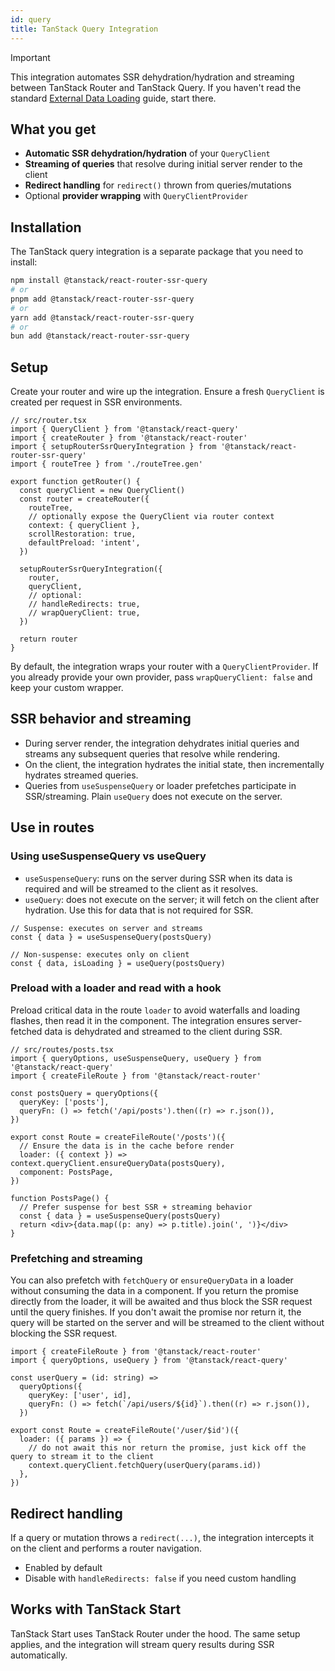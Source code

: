 ```yaml
---
id: query
title: TanStack Query Integration
---
```


> [!IMPORTANT]
> This integration automates SSR dehydration/hydration and streaming between TanStack Router and TanStack Query. If you haven't read the standard [External Data Loading](../../framework/react/guide/external-data-loading.md) guide, start there.

## What you get

- **Automatic SSR dehydration/hydration** of your `QueryClient`
- **Streaming of queries** that resolve during initial server render to the client
- **Redirect handling** for `redirect()` thrown from queries/mutations
- Optional **provider wrapping** with `QueryClientProvider`

## Installation

The TanStack query integration is a separate package that you need to install:

```sh
npm install @tanstack/react-router-ssr-query
# or
pnpm add @tanstack/react-router-ssr-query
# or
yarn add @tanstack/react-router-ssr-query
# or
bun add @tanstack/react-router-ssr-query
```

## Setup

Create your router and wire up the integration. Ensure a fresh `QueryClient` is created per request in SSR environments.

```tsx
// src/router.tsx
import { QueryClient } from '@tanstack/react-query'
import { createRouter } from '@tanstack/react-router'
import { setupRouterSsrQueryIntegration } from '@tanstack/react-router-ssr-query'
import { routeTree } from './routeTree.gen'

export function getRouter() {
  const queryClient = new QueryClient()
  const router = createRouter({
    routeTree,
    // optionally expose the QueryClient via router context
    context: { queryClient },
    scrollRestoration: true,
    defaultPreload: 'intent',
  })

  setupRouterSsrQueryIntegration({
    router,
    queryClient,
    // optional:
    // handleRedirects: true,
    // wrapQueryClient: true,
  })

  return router
}
```

By default, the integration wraps your router with a `QueryClientProvider`. If you already provide your own provider, pass `wrapQueryClient: false` and keep your custom wrapper.

## SSR behavior and streaming

- During server render, the integration dehydrates initial queries and streams any subsequent queries that resolve while rendering.
- On the client, the integration hydrates the initial state, then incrementally hydrates streamed queries.
- Queries from `useSuspenseQuery` or loader prefetches participate in SSR/streaming. Plain `useQuery` does not execute on the server.

## Use in routes

### Using useSuspenseQuery vs useQuery

- `useSuspenseQuery`: runs on the server during SSR when its data is required and will be streamed to the client as it resolves.
- `useQuery`: does not execute on the server; it will fetch on the client after hydration. Use this for data that is not required for SSR.

```tsx
// Suspense: executes on server and streams
const { data } = useSuspenseQuery(postsQuery)

// Non-suspense: executes only on client
const { data, isLoading } = useQuery(postsQuery)
```

### Preload with a loader and read with a hook

Preload critical data in the route `loader` to avoid waterfalls and loading flashes, then read it in the component. The integration ensures server-fetched data is dehydrated and streamed to the client during SSR.

```tsx
// src/routes/posts.tsx
import { queryOptions, useSuspenseQuery, useQuery } from '@tanstack/react-query'
import { createFileRoute } from '@tanstack/react-router'

const postsQuery = queryOptions({
  queryKey: ['posts'],
  queryFn: () => fetch('/api/posts').then((r) => r.json()),
})

export const Route = createFileRoute('/posts')({
  // Ensure the data is in the cache before render
  loader: ({ context }) => context.queryClient.ensureQueryData(postsQuery),
  component: PostsPage,
})

function PostsPage() {
  // Prefer suspense for best SSR + streaming behavior
  const { data } = useSuspenseQuery(postsQuery)
  return <div>{data.map((p: any) => p.title).join(', ')}</div>
}
```

### Prefetching and streaming

You can also prefetch with `fetchQuery` or `ensureQueryData` in a loader without consuming the data in a component. If you return the promise directly from the loader, it will be awaited and thus block the SSR request until the query finishes. If you don't await the promise nor return it, the query will be started on the server and will be streamed to the client without blocking the SSR request.

```tsx
import { createFileRoute } from '@tanstack/react-router'
import { queryOptions, useQuery } from '@tanstack/react-query'

const userQuery = (id: string) =>
  queryOptions({
    queryKey: ['user', id],
    queryFn: () => fetch(`/api/users/${id}`).then((r) => r.json()),
  })

export const Route = createFileRoute('/user/$id')({
  loader: ({ params }) => {
    // do not await this nor return the promise, just kick off the query to stream it to the client
    context.queryClient.fetchQuery(userQuery(params.id))
  },
})
```

## Redirect handling

If a query or mutation throws a `redirect(...)`, the integration intercepts it on the client and performs a router navigation.

- Enabled by default
- Disable with `handleRedirects: false` if you need custom handling

## Works with TanStack Start

TanStack Start uses TanStack Router under the hood. The same setup applies, and the integration will stream query results during SSR automatically.
